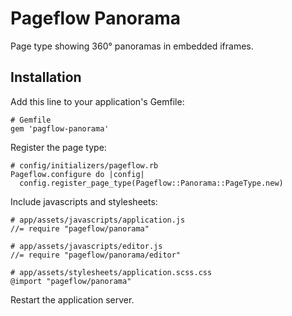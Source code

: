# Pageflow Panorama

Page type showing 360° panoramas in embedded iframes.

## Installation

Add this line to your application's Gemfile:

    # Gemfile
    gem 'pagflow-panorama'

Register the page type:

    # config/initializers/pageflow.rb
    Pageflow.configure do |config|
      config.register_page_type(Pageflow::Panorama::PageType.new)

Include javascripts and stylesheets:

    # app/assets/javascripts/application.js
    //= require "pageflow/panorama"

    # app/assets/javascripts/editor.js
    //= require "pageflow/panorama/editor"

    # app/assets/stylesheets/application.scss.css
    @import "pageflow/panorama"
    
Restart the application server.
